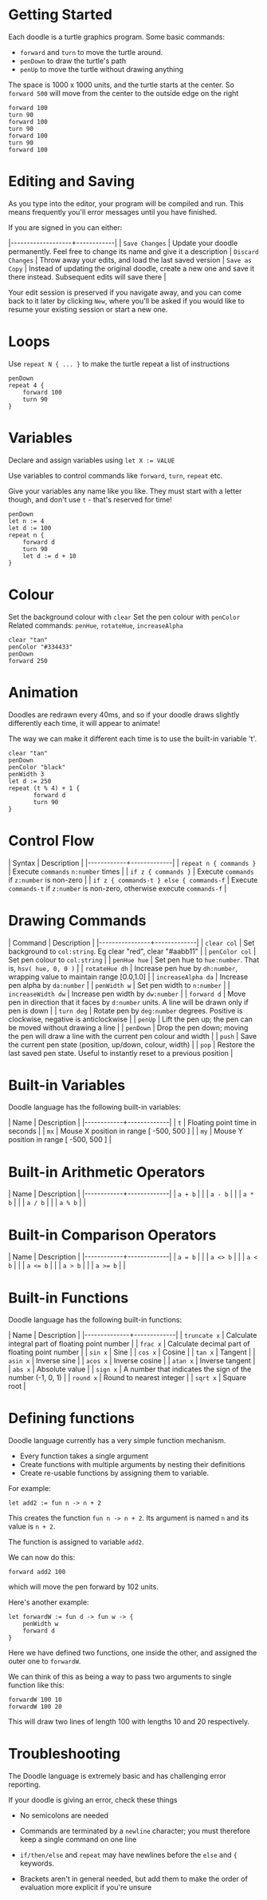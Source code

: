 # Getting Started

Each doodle is a turtle graphics program. Some basic commands:

- `forward` and `turn` to move the turtle around.
- `penDown` to draw the turtle's path
- `penUp` to move the turtle without drawing anything

The space is 1000 x 1000 units, and the turtle starts at the center. So `forward 500` will move from the center to the outside edge on the right

```penDown
forward 100
turn 90
forward 100
turn 90
forward 100
turn 90
forward 100
```
# Editing and Saving

As you type into the editor, your program will be compiled and run. This means frequently you'll error messages
until you have finished.

If you are signed in you can either:

|-------------------+------------|
| `Save Changes`    | Update your doodle permanently. Feel free to change its name and give it a description
| `Discard Changes` | Throw away your edits, and load the last saved version
| `Save as Copy`    | Instead of updating the original doodle, create a new one and save it there instead. Subsequent edits will save there |

Your edit session is preserved if you navigate away, and you can come back to it later by clicking `New`, where you'll be asked if you would like to resume your existing session or start a new one.

# Loops

Use `repeat N { ... }` to make the turtle repeat a list of instructions

```# Draw a square using a loop
penDown
repeat 4 {
    forward 100
    turn 90
}
```

# Variables

Declare and assign variables using `let X := VALUE`

Use variables to control commands like `forward`, `turn`, `repeat` etc.

Give your variables any name like you like. They must start with a letter though, and don't use `t` - that's reserved for time!

```# Draw a spiral
penDown
let n := 4
let d := 100
repeat n {
    forward d
    turn 90
    let d := d + 10
}
```

# Colour

Set the background colour with `clear`
Set the pen colour with `penColor`
Related commands: `penHue`, `rotateHue`, `increaseAlpha`

```# Draw a spiral
clear "tan"
penColor "#334433"
penDown
forward 250
```

# Animation

Doodles are redrawn every 40ms, and so if your doodle draws slightly differently each time, it will appear to animate!

The way we can make it different each time is to use the built-in variable 't'.

```# Animated drawing of a square
clear "tan"
penDown
penColor "black"
penWidth 3
let d := 250
repeat (t % 4) + 1 {
       forward d
       turn 90
}
```
# Control Flow

| Syntax     | Description |
|------------+-------------|
| `repeat n { commands }` | Execute `commands` `n:number` times |
| `if z { commands }` | Execute `commands` if `z:number` is non-zero |
| `if z { commands-t } else { commands-f` | Execute `commands-t` if `z:number` is non-zero, otherwise execute `commands-f` |


# Drawing Commands

| Command        | Description |
|----------------+-------------|
| `clear col`   | Set background to `col:string`. Eg clear "red", clear "#aabb11" |
| `penColor col`     | Set pen colour to `col:string` |
| `penHue hue`     | Set pen hue to `hue:number`. That is, `hsv( hue, 0, 0 )` |
| `rotateHue dh`  | Increase pen hue by `dh:number`, wrapping value to maintain range [0.0,1.0] |
| `increaseAlpha da` | Increase pen alpha by `da:number` |
| `penWidth w` | Set pen width to `n:number` |
| `increaseWidth dw` | Increase pen width by `dw:number` |
| `forward d` | Move pen in direction that it faces by `d:number` units. A line will be drawn only if pen is down |
| `turn deg` | Rotate pen by `deg:number` degrees. Positive is clockwise, negative is anticlockwise |
| `penUp` | Lift the pen up; the pen can be moved without drawing a line |
| `penDown` | Drop the pen down; moving the pen will draw a line with the current pen colour and width |
| `push` | Save the current pen state (position, up/down, colour, width) |
| `pop` | Restore the last saved pen state. Useful to instantly reset to a previous position |


# Built-in Variables

Doodle language has the following built-in variables:

| Name       | Description |
|------------+-------------|
| `t`          | Floating point time in seconds |
| `mx`         | Mouse X position in range [ -500, 500 ] |
| `my`         | Mouse Y position in range [ -500, 500 ] |

# Built-in Arithmetic Operators


| Name       | Description |
|------------+-------------|
| `a + b` |   |
| `a - b` |   |
| `a * b` |   |
| `a / b` |   |
| `a % b` |   |

# Built-in Comparison Operators


| Name       | Description |
|------------+-------------|
| `a = b`  |   |
| `a <> b` |   |
| `a < b`  |   |
| `a <= b` |   |
| `a > b`  |   |
| `a >= b` |   |

# Built-in Functions

Doodle language has the following built-in functions:

| Name         | Description |
|--------------+-------------|
| `truncate x` | Calculate integral part of floating point number |
| `frac x`     | Calculate decimal part of floating point number   |
| `sin x`      | Sine   |
| `cos x`      | Cosine   |
| `tan x`      | Tangent   |
| `asin x`     | Inverse sine   |
| `acos x`     | Inverse cosine   |
| `atan x`     | Inverse tangent   |
| `abs x`      | Absolute value   |
| `sign x`     | A number that indicates the sign of the number (-1, 0, 1)   |
| `round x`    | Round to nearest integer   |
| `sqrt x`     | Square root   |

# Defining functions

Doodle language currently has a very simple function mechanism.

- Every function takes a single argument
- Create functions with multiple arguments by nesting their definitions
- Create re-usable functions by assigning them to variable.

For example:

```
let add2 := fun n -> n + 2
```

This creates the function `fun n -> n + 2`. Its argument is named `n` and its value is `n + 2`.

The function is assigned to variable `add2`.

We can now do this:

```
forward add2 100
```

which will move the pen forward by 102 units.

Here's another example:

```
let forwardW := fun d -> fun w -> {
    penWidth w
    forward d
}
```

Here we have defined two functions, one inside the other, and assigned the outer one to `forwardW`.

We can think of this as being a way to pass two arguments to single function like this:

```
forwardW 100 10
forwardW 100 20
```

This will draw two lines of length 100 with lengths 10 and 20 respectively.

# Troubleshooting

The Doodle language is extremely basic and has challenging error reporting.

If your doodle is giving an error, check these things

- No semicolons are needed

- Commands are terminated by a `newline` character; you must therefore keep a single command on one line

- `if/then/else` and `repeat` may have newlines before the `else` and `{` keywords.

- Brackets aren't in general needed, but add them to make the order of evaluation more explicit if you're unsure
